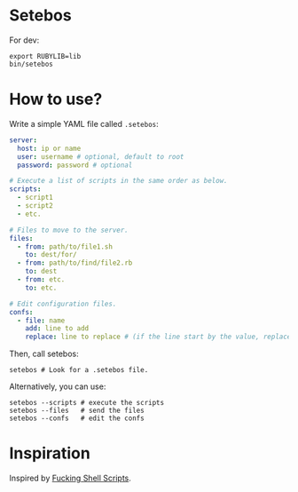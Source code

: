 Setebos
=======

For dev:

```shell
export RUBYLIB=lib
bin/setebos
```

# How to use?

Write a simple YAML file called `.setebos`:

```yaml
server:
  host: ip or name
  user: username # optional, default to root
  password: password # optional

# Execute a list of scripts in the same order as below.
scripts:
  - script1
  - script2
  - etc.

# Files to move to the server.
files:
  - from: path/to/file1.sh
    to: dest/for/
  - from: path/to/find/file2.rb
    to: dest
  - from: etc.
    to: etc.

# Edit configuration files.
confs:
  - file: name
    add: line to add
    replace: line to replace # (if the line start by the value, replace the whole line)
```

Then, call setebos:

```shell
setebos # Look for a .setebos file.
```

Alternatively, you can use:

```shell
setebos --scripts # execute the scripts
setebos --files   # send the files
setebos --confs   # edit the confs
```

# Inspiration

Inspired by [Fucking Shell Scripts](http://fuckingshellscripts.org/).

